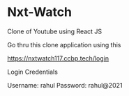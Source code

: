 # Nxt-Watch
Clone of Youtube using React JS

Go thru this clone application using this 

https://nxtwatch117.ccbp.tech/login

Login Credentials

Username: rahul
Password: rahul@2021

